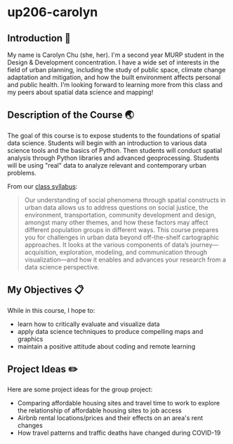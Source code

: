 # up206-carolyn

## Introduction :dodo:
My name is Carolyn Chu (she, her). I'm a second year MURP student in the Design & Development concentration. I have a wide set of interests in the field of urban planning, including the study of public space, climate change adaptation and mitigation, and how the built environment affects personal and public health. I'm looking forward to learning more from this class and my peers about spatial data science and mapping!

## Description of the Course :earth_asia:
The goal of this course is to expose students to the foundations of spatial data science. Students will begin with an introduction to various data science tools and the basics of Python. Then students will conduct spatial analysis through Python libraries and advanced geoprocessing. Students will be using "real" data to analyze relevant and contemporary urban problems.

From our [class syllabus](https://github.com/yohman/22W-UP206A):
>Our understanding of social phenomena through spatial constructs in urban data allows us to address questions on social justice, the environment, transportation, community development and design, amongst many other themes, and how these factors may affect different population groups in different ways. This course prepares you for challenges in urban data beyond off-the-shelf cartographic approaches. It looks at the various components of data’s journey—acquisition, exploration, modeling, and communication through visualization—and how it enables and advances your research from a data science perspective.

## My Objectives :clipboard:
While in this course, I hope to:
- learn how to critically evaluate and visualize data
- apply data science techniques to produce compelling maps and graphics
- maintain a positive attitude about coding and remote learning

## Project Ideas :pencil2:
Here are some project ideas for the group project:
- Comparing affordable housing sites and travel time to work to explore the relationship of affordable housing sites to job access
- Airbnb rental locations/prices and their effects on an area's rent changes
- How travel patterns and traffic deaths have changed during COVID-19
